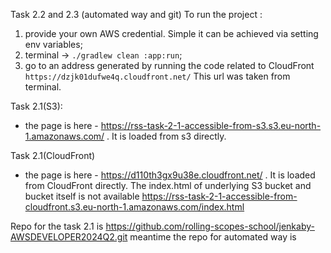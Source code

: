 Task 2.2 and 2.3 (automated way and git)
To run the project :
1) provide your own AWS credential. Simple it can be achieved via setting env variables; 
2) terminal -> `./gradlew clean :app:run`;
3) go to an address generated by running the code related to CloudFront
   `https://dzjk01dufwe4q.cloudfront.net/`
This url was taken from terminal.

Task 2.1(S3):
 - the page is here - https://rss-task-2-1-accessible-from-s3.s3.eu-north-1.amazonaws.com/ . It is loaded from s3 directly.

Task 2.1(CloudFront)
- the page is here - https://d110th3gx9u38e.cloudfront.net/ . It is loaded from CloudFront directly. The index.html of underlying S3 bucket and bucket itself is not available https://rss-task-2-1-accessible-from-cloudfront.s3.eu-north-1.amazonaws.com/index.html

Repo for the task 2.1 is https://github.com/rolling-scopes-school/jenkaby-AWSDEVELOPER2024Q2.git
meantime the repo for automated way is  